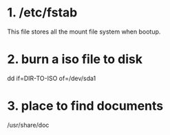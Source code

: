 # 1. /etc/fstab 
This file stores all the mount file system when bootup.
# 2. burn a iso file to disk
dd if=DIR-TO-ISO of=/dev/sda1
# 3. place to find documents
/usr/share/doc
